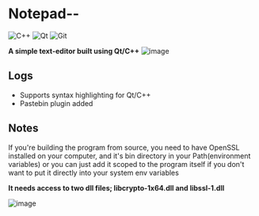 # Notepad-- 
![C++](https://img.shields.io/badge/c++-%2300599C.svg?style=for-the-badge&logo=c%2B%2B&logoColor=white)
![Qt](https://img.shields.io/badge/Qt-%23217346.svg?style=for-the-badge&logo=Qt&logoColor=white)
![Git](https://img.shields.io/badge/git-%23F05033.svg?style=for-the-badge&logo=git&logoColor=white)

<strong>A simple text-editor built using Qt/C++</strong>
![image](https://user-images.githubusercontent.com/71678062/136006511-5c42e13d-1afe-4b6f-ba53-21ee1824de48.png)
## Logs
* Supports syntax highlighting for Qt/C++
* Pastebin plugin added

## Notes
<p>If you're building the program from source, you need to have OpenSSL installed on your computer, and it's bin directory in your Path(environment variables) or you can just add it scoped to the program itself if you don't want to put it directly into your system env variables</p>
<strong>It needs access to two dll files; libcrypto-1x64.dll and libssl-1.dll</strong>

![image](https://user-images.githubusercontent.com/71678062/140704711-faaed2d4-0d06-446b-8249-59d9e7d9e1fa.png)
